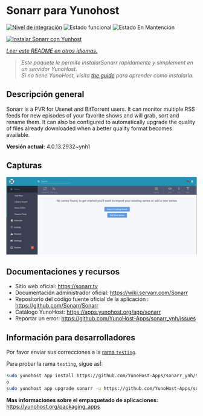 <!--
Este archivo README esta generado automaticamente<https://github.com/YunoHost/apps/tree/master/tools/readme_generator>
No se debe editar a mano.
-->

# Sonarr para Yunohost

[![Nivel de integración](https://apps.yunohost.org/badge/integration/sonarr)](https://ci-apps.yunohost.org/ci/apps/sonarr/)
![Estado funcional](https://apps.yunohost.org/badge/state/sonarr)
![Estado En Mantención](https://apps.yunohost.org/badge/maintained/sonarr)

[![Instalar Sonarr con Yunhost](https://install-app.yunohost.org/install-with-yunohost.svg)](https://install-app.yunohost.org/?app=sonarr)

*[Leer este README en otros idiomas.](./ALL_README.md)*

> *Este paquete le permite instalarSonarr rapidamente y simplement en un servidor YunoHost.*  
> *Si no tiene YunoHost, visita [the guide](https://yunohost.org/install) para aprender como instalarla.*

## Descripción general

Sonarr is a PVR for Usenet and BitTorrent users. It can monitor multiple RSS feeds for new episodes of your favorite shows and will grab, sort and rename them. It can also be configured to automatically upgrade the quality of files already downloaded when a better quality format becomes available.


**Versión actual:** 4.0.13.2932~ynh1

## Capturas

![Captura de Sonarr](./doc/screenshots/screenshot.jpg)

## Documentaciones y recursos

- Sitio web oficial: <https://sonarr.tv>
- Documentación administrador oficial: <https://wiki.servarr.com/Sonarr>
- Repositorio del código fuente oficial de la aplicación : <https://github.com/Sonarr/Sonarr>
- Catálogo YunoHost: <https://apps.yunohost.org/app/sonarr>
- Reportar un error: <https://github.com/YunoHost-Apps/sonarr_ynh/issues>

## Información para desarrolladores

Por favor enviar sus correcciones a la [rama `testing`](https://github.com/YunoHost-Apps/sonarr_ynh/tree/testing).

Para probar la rama `testing`, sigue asÍ:

```bash
sudo yunohost app install https://github.com/YunoHost-Apps/sonarr_ynh/tree/testing --debug
o
sudo yunohost app upgrade sonarr -u https://github.com/YunoHost-Apps/sonarr_ynh/tree/testing --debug
```

**Mas informaciones sobre el empaquetado de aplicaciones:** <https://yunohost.org/packaging_apps>
